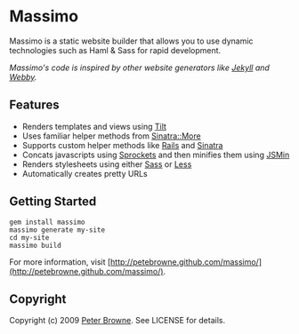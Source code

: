 # Massimo

Massimo is a static website builder that allows you to use dynamic technologies such as Haml & Sass for rapid development.

*Massimo's code is inspired by other website generators like [Jekyll](http://github.com/mojombo/jekyll) and [Webby](http://webby.rubyforge.org/).*

## Features

* Renders templates and views using [Tilt](http://github.com/rtomayko/tilt)
* Uses familiar helper methods from [Sinatra::More](http://github.com/nesquena/sinatra_more)
* Supports custom helper methods like [Rails](http://rubyonrails.org/) and [Sinatra](http://www.sinatrarb.com/)
* Concats javascripts using [Sprockets](http://getsprockets.org/)
  and then minifies them using [JSMin](http://github.com/rgrove/jsmin)
* Renders stylesheets using either [Sass](http://sass-lang.com/) or [Less](http://lesscss.org/)
* Automatically creates pretty URLs

## Getting Started
    
    gem install massimo
    massimo generate my-site
    cd my-site
    massimo build
    
For more information, visit [http://petebrowne.github.com/massimo/](http://petebrowne.github.com/massimo/).

## Copyright

Copyright (c) 2009 [Peter Browne](http://petebrowne.com). See LICENSE for details.
